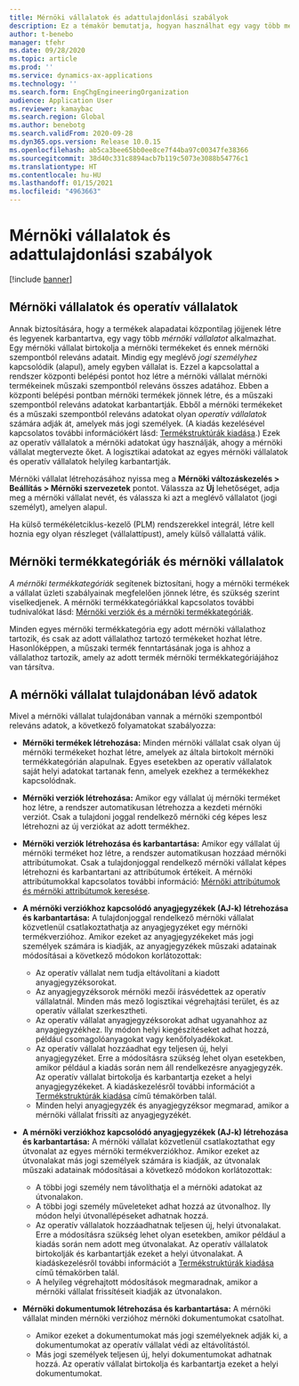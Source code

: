 ```yaml
---
title: Mérnöki vállalatok és adattulajdonlási szabályok
description: Ez a témakör bemutatja, hogyan használhat egy vagy több mérnöki vállalatot annak biztosítására, hogy a termékek alapadatai központilag jöjjenek létre és legyenek karbantartva. Egy mérnöki vállalat képviseli a mérnöki termékeket birtokló vállalatot, és ez mérnöki szempontból releváns adatait.
author: t-benebo
manager: tfehr
ms.date: 09/28/2020
ms.topic: article
ms.prod: ''
ms.service: dynamics-ax-applications
ms.technology: ''
ms.search.form: EngChgEngineeringOrganization
audience: Application User
ms.reviewer: kamaybac
ms.search.region: Global
ms.author: benebotg
ms.search.validFrom: 2020-09-28
ms.dyn365.ops.version: Release 10.0.15
ms.openlocfilehash: ab5ca3bee65bb0ee8ce7f44ba97c00347fe38366
ms.sourcegitcommit: 38d40c331c8894acb7b119c5073e3088b54776c1
ms.translationtype: HT
ms.contentlocale: hu-HU
ms.lasthandoff: 01/15/2021
ms.locfileid: "4963663"
---
```

# <a name="engineering-companies-and-data-ownership-rules"></a>Mérnöki vállalatok és adattulajdonlási szabályok

[!include [banner](../includes/banner.md)]

## <a name="engineering-companies-and-operational-companies"></a>Mérnöki vállalatok és operatív vállalatok

Annak biztosítására, hogy a termékek alapadatai központilag jöjjenek létre és legyenek karbantartva, egy vagy több *mérnöki vállalatot* alkalmazhat. Egy mérnöki vállalat birtokolja a mérnöki termékeket és ennek mérnöki szempontból releváns adatait. Mindig egy meglévő *jogi személyhez* kapcsolódik (alapul), amely egyben vállalat is. Ezzel a kapcsolattal a rendszer központi belépési pontot hoz létre a mérnöki vállalat mérnöki termékeinek műszaki szempontból releváns összes adatához. Ebben a központi belépési pontban mérnöki termékek jönnek létre, és a műszaki szempontból releváns adatokat karbantartják. Ebből a mérnöki termékeket és a műszaki szempontból releváns adatokat olyan *operatív vállalatok* számára adják át, amelyek más jogi személyek. (A kiadás kezelésével kapcsolatos további információkért lásd: [Termékstruktúrák kiadása](release-product-structure.md).) Ezek az operatív vállalatok a mérnöki adatokat úgy használják, ahogy a mérnöki vállalat megtervezte őket. A logisztikai adatokat az egyes mérnöki vállalatok és operatív vállalatok helyileg karbantartják.

Mérnöki vállalat létrehozásához nyissa meg a **Mérnöki változáskezelés \> Beállítás \> Mérnöki szervezetek** pontot. Válassza az **Új** lehetőséget, adja meg a mérnöki vállalat nevét, és válassza ki azt a meglévő vállalatot (jogi személyt), amelyen alapul.

Ha külső termékéletciklus-kezelő (PLM) rendszerekkel integrál, létre kell hoznia egy olyan részleget (vállalattípust), amely külső vállalattá válik.

## <a name="engineering-product-categories-and-engineering-companies"></a>Mérnöki termékkategóriák és mérnöki vállalatok

*A mérnöki termékkategóriák* segítenek biztosítani, hogy a mérnöki termékek a vállalat üzleti szabályainak megfelelően jönnek létre, és szükség szerint viselkedjenek. A mérnöki termékkategóriákkal kapcsolatos további tudnivalókat lásd: [Mérnöki verziók és a mérnöki termékkategóriák](engineering-versions-product-category.md).

Minden egyes mérnöki termékkategória egy adott mérnöki vállalathoz tartozik, és csak az adott vállalathoz tartozó termékeket hozhat létre. Hasonlóképpen, a műszaki termék fenntartásának joga is ahhoz a vállalathoz tartozik, amely az adott termék mérnöki termékkategóriájához van társítva.

## <a name="data-that-is-owned-by-the-engineering-company"></a>A mérnöki vállalat tulajdonában lévő adatok

Mivel a mérnöki vállalat tulajdonában vannak a mérnöki szempontból releváns adatok, a következő folyamatokat szabályozza:

- **Mérnöki termékek létrehozása:** Minden mérnöki vállalat csak olyan új mérnöki termékeket hozhat létre, amelyek az általa birtokolt mérnöki termékkategórián alapulnak. Egyes esetekben az operatív vállalatok saját helyi adatokat tartanak fenn, amelyek ezekhez a termékekhez kapcsolódnak.
- **Mérnöki verziók létrehozása:** Amikor egy vállalat új mérnöki terméket hoz létre, a rendszer automatikusan létrehozza a kezdeti mérnöki verziót. Csak a tulajdoni joggal rendelkező mérnöki cég képes lesz létrehozni az új verziókat az adott termékhez.
- **Mérnöki verziók létrehozása és karbantartása:** Amikor egy vállalat új mérnöki terméket hoz létre, a rendszer automatikusan hozzáad mérnöki attribútumokat. Csak a tulajdonjoggal rendelkező mérnöki vállalat képes létrehozni és karbantartani az attribútumok értékeit. A mérnöki attribútumokkal kapcsolatos további információ: [Mérnöki attribútumok és mérnöki attribútumok keresése](engineering-attributes-and-search.md).
- **A mérnöki verziókhoz kapcsolódó anyagjegyzékek (AJ-k) létrehozása és karbantartása:** A tulajdonjoggal rendelkező mérnöki vállalat közvetlenül csatlakoztathatja az anyagjegyzéket egy mérnöki termékverzióhoz. Amikor ezeket az anyagjegyzékeket más jogi személyek számára is kiadják, az anyagjegyzékek műszaki adatainak módosításai a következő módokon korlátozottak:

    - Az operatív vállalat nem tudja eltávolítani a kiadott anyagjegyzéksorokat.
    - Az anyagjegyzéksorok mérnöki mezői írásvédettek az operatív vállalatnál. Minden más mező logisztikai végrehajtási terület, és az operatív vállalat szerkesztheti.
    - Az operatív vállalat anyagjegyzéksorokat adhat ugyanahhoz az anyagjegyzékhez. Ily módon helyi kiegészítéseket adhat hozzá, például csomagolóanyagokat vagy kenőfolyadékokat.
    - Az operatív vállalat hozzáadhat egy teljesen új, helyi anyagjegyzéket. Erre a módosításra szükség lehet olyan esetekben, amikor például a kiadás során nem áll rendelkezésre anyagjegyzék. Az operatív vállalat birtokolja és karbantartja ezeket a helyi anyagjegyzékeket. A kiadáskezelésről további információt a [Termékstruktúrák kiadása](release-product-structure.md) című témakörben talál.
    - Minden helyi anyagjegyzék és anyagjegyzéksor megmarad, amikor a mérnöki vállalat frissíti az anyagjegyzékét.

- **A mérnöki verziókhoz kapcsolódó anyagjegyzékek (AJ-k) létrehozása és karbantartása:** A mérnöki vállalat közvetlenül csatlakoztathat egy útvonalat az egyes mérnöki termékverziókhoz. Amikor ezeket az útvonalakat más jogi személyek számára is kiadják, az útvonalak műszaki adatainak módosításai a következő módokon korlátozottak:

    - A többi jogi személy nem távolíthatja el a mérnöki adatokat az útvonalakon.
    - A többi jogi személy műveleteket adhat hozzá az útvonalhoz. Ily módon helyi útvonallépéseket adhatnak hozzá.
    - Az operatív vállalatok hozzáadhatnak teljesen új, helyi útvonalakat. Erre a módosításra szükség lehet olyan esetekben, amikor például a kiadás során nem adott meg útvonalakat. Az operatív vállalatok birtokolják és karbantartják ezeket a helyi útvonalakat. A kiadáskezelésről további információt a [Termékstruktúrák kiadása](release-product-structure.md) című témakörben talál.
    - A helyileg végrehajtott módosítások megmaradnak, amikor a mérnöki vállalat frissítéseit kiadják az útvonalakon.

- **Mérnöki dokumentumok létrehozása és karbantartása:** A mérnöki vállalat minden mérnöki verzióhoz mérnöki dokumentumokat csatolhat.

    - Amikor ezeket a dokumentumokat más jogi személyeknek adják ki, a dokumentumokat az operatív vállalat védi az eltávolítástól.
    - Más jogi személyek teljesen új, helyi dokumentumokat adhatnak hozzá. Az operatív vállalat birtokolja és karbantartja ezeket a helyi dokumentumokat.

